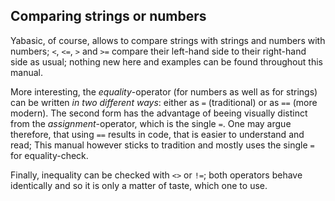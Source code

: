 ## Comparing strings or numbers

Yabasic, of course, allows to compare strings with strings and numbers with numbers; ```<```, ```<=```, ```>``` and ```>=``` compare their left-hand side to their right-hand side as usual; nothing new here and examples can be found throughout this manual.

More interesting, the *equality*-operator (for numbers as well as for strings) can be written *in two different ways*: either as ```=``` (traditional) or as ```==``` (more modern). The second form has the advantage of beeing visually distinct from the *assignment*-operator, which is the single ```=```. One may argue therefore, that using ```==``` results in code, that is easier to understand and read; This manual however sticks to tradition and mostly uses the single ```=``` for equality-check.

Finally, inequality can be checked with ```<>``` or ```!=```; both operators behave identically and so it is only a matter of taste, which one to use.
